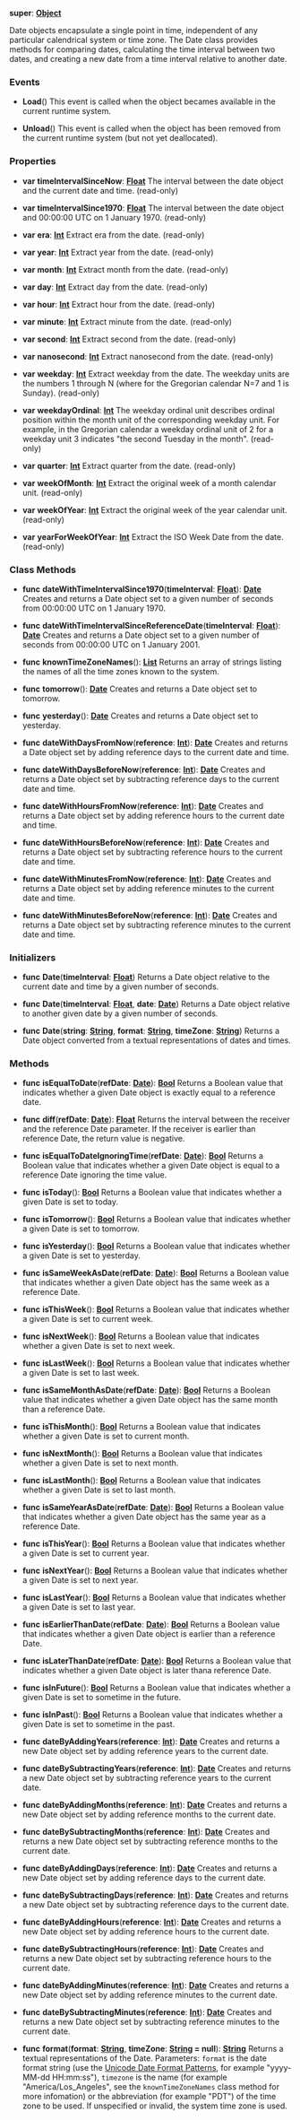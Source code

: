 **super**: **[Object](Object.md)**

Date objects encapsulate a single point in time, independent of any particular calendrical system or time zone. The Date class provides methods for comparing dates, calculating the time interval between two dates, and creating a new date from a time interval relative to another date.

### Events

* **Load**()
This event is called when the object becames available in the current runtime system.

* **Unload**()
This event is called when the object has been removed from the current runtime system (but not yet deallocated).



### Properties

* **var** **timeIntervalSinceNow**: **[Float](../gravity/types.md)**
The interval between the date object and the current date and time. \(read-only\)

* **var** **timeIntervalSince1970**: **[Float](../gravity/types.md)**
The interval between the date object and 00:00:00 UTC on 1 January 1970. \(read-only\)

* **var** **era**: **[Int](../gravity/types.md)**
Extract era from the date. \(read-only\)

* **var** **year**: **[Int](../gravity/types.md)**
Extract year from the date. \(read-only\)

* **var** **month**: **[Int](../gravity/types.md)**
Extract month from the date. \(read-only\)

* **var** **day**: **[Int](../gravity/types.md)**
Extract day from the date. \(read-only\)

* **var** **hour**: **[Int](../gravity/types.md)**
Extract hour from the date. \(read-only\)

* **var** **minute**: **[Int](../gravity/types.md)**
Extract minute from the date. \(read-only\)

* **var** **second**: **[Int](../gravity/types.md)**
Extract second from the date. \(read-only\)

* **var** **nanosecond**: **[Int](../gravity/types.md)**
Extract nanosecond from the date. \(read-only\)

* **var** **weekday**: **[Int](../gravity/types.md)**
Extract weekday from the date. The weekday units are the numbers 1 through N (where for the Gregorian calendar N=7 and 1 is Sunday). \(read-only\)

* **var** **weekdayOrdinal**: **[Int](../gravity/types.md)**
The weekday ordinal unit describes ordinal position within the month unit of the corresponding weekday unit. For example, in the Gregorian calendar a weekday ordinal unit of 2 for a weekday unit 3 indicates "the second Tuesday in the month". \(read-only\)

* **var** **quarter**: **[Int](../gravity/types.md)**
Extract quarter from the date. \(read-only\)

* **var** **weekOfMonth**: **[Int](../gravity/types.md)**
Extract the original week of a month calendar unit. \(read-only\)

* **var** **weekOfYear**: **[Int](../gravity/types.md)**
Extract the original week of the year calendar unit. \(read-only\)

* **var** **yearForWeekOfYear**: **[Int](../gravity/types.md)**
Extract the ISO Week Date from the date. \(read-only\)



### Class Methods

* **func** **dateWithTimeIntervalSince1970**(**timeInterval**: **[Float](../gravity/types.md)**): <strong>[Date](Date.md)</strong> 
Creates and returns a Date object set to a given number of seconds from 00:00:00 UTC on 1 January 1970.

* **func** **dateWithTimeIntervalSinceReferenceDate**(**timeInterval**: **[Float](../gravity/types.md)**): <strong>[Date](Date.md)</strong> 
Creates and returns a Date object set to a given number of seconds from 00:00:00 UTC on 1 January 2001.

* **func** **knownTimeZoneNames**(): <strong>[List](../gravity/list.md)</strong> 
Returns an array of strings listing the names of all the time zones known to the system.

* **func** **tomorrow**(): <strong>[Date](Date.md)</strong> 
Creates and returns a Date object set to tomorrow.

* **func** **yesterday**(): <strong>[Date](Date.md)</strong> 
Creates and returns a Date object set to yesterday.

* **func** **dateWithDaysFromNow**(**reference**: **[Int](../gravity/types.md)**): <strong>[Date](Date.md)</strong> 
Creates and returns a Date object set by adding reference days to the current date and time.

* **func** **dateWithDaysBeforeNow**(**reference**: **[Int](../gravity/types.md)**): <strong>[Date](Date.md)</strong> 
Creates and returns a Date object set by subtracting reference days to the current date and time.

* **func** **dateWithHoursFromNow**(**reference**: **[Int](../gravity/types.md)**): <strong>[Date](Date.md)</strong> 
Creates and returns a Date object set by adding reference hours to the current date and time.

* **func** **dateWithHoursBeforeNow**(**reference**: **[Int](../gravity/types.md)**): <strong>[Date](Date.md)</strong> 
Creates and returns a Date object set by subtracting reference hours to the current date and time.

* **func** **dateWithMinutesFromNow**(**reference**: **[Int](../gravity/types.md)**): <strong>[Date](Date.md)</strong> 
Creates and returns a Date object set by adding reference minutes to the current date and time.

* **func** **dateWithMinutesBeforeNow**(**reference**: **[Int](../gravity/types.md)**): <strong>[Date](Date.md)</strong> 
Creates and returns a Date object set by subtracting reference minutes to the current date and time.



### Initializers

* **func** **Date**(**timeInterval**: **[Float](../gravity/types.md)**)
Returns a Date object relative to the current date and time by a given number of seconds.

* **func** **Date**(**timeInterval**: **[Float](../gravity/types.md)**, **date**: **[Date](Date.md)**)
Returns a Date object relative to another given date by a given number of seconds.

* **func** **Date**(**string**: **[String](../gravity/types.md)**, **format**: **[String](../gravity/types.md)**, **timeZone**: **[String](../gravity/types.md)**)
Returns a Date object converted from a textual representations of dates and times.



### Methods

* **func** **isEqualToDate**(**refDate**: **[Date](Date.md)**): <strong>[Bool](../gravity/types.md)</strong> 
Returns a Boolean value that indicates whether a given Date object is exactly equal to a reference date.

* **func** **diff**(**refDate**: **[Date](Date.md)**): <strong>[Float](../gravity/types.md)</strong> 
Returns the interval between the receiver and the reference Date parameter. If the receiver is earlier than reference Date, the return value is negative.

* **func** **isEqualToDateIgnoringTime**(**refDate**: **[Date](Date.md)**): <strong>[Bool](../gravity/types.md)</strong> 
Returns a Boolean value that indicates whether a given Date object is equal to a reference Date ignoring the time value.

* **func** **isToday**(): <strong>[Bool](../gravity/types.md)</strong> 
Returns a Boolean value that indicates whether a given Date is set to today.

* **func** **isTomorrow**(): <strong>[Bool](../gravity/types.md)</strong> 
Returns a Boolean value that indicates whether a given Date is set to tomorrow.

* **func** **isYesterday**(): <strong>[Bool](../gravity/types.md)</strong> 
Returns a Boolean value that indicates whether a given Date is set to yesterday.

* **func** **isSameWeekAsDate**(**refDate**: **[Date](Date.md)**): <strong>[Bool](../gravity/types.md)</strong> 
Returns a Boolean value that indicates whether a given Date object has the same week as a reference Date.

* **func** **isThisWeek**(): <strong>[Bool](../gravity/types.md)</strong> 
Returns a Boolean value that indicates whether a given Date is set to current week.

* **func** **isNextWeek**(): <strong>[Bool](../gravity/types.md)</strong> 
Returns a Boolean value that indicates whether a given Date is set to next week.

* **func** **isLastWeek**(): <strong>[Bool](../gravity/types.md)</strong> 
Returns a Boolean value that indicates whether a given Date is set to last week.

* **func** **isSameMonthAsDate**(**refDate**: **[Date](Date.md)**): <strong>[Bool](../gravity/types.md)</strong> 
Returns a Boolean value that indicates whether a given Date object has the same month than a reference Date.

* **func** **isThisMonth**(): <strong>[Bool](../gravity/types.md)</strong> 
Returns a Boolean value that indicates whether a given Date is set to current month.

* **func** **isNextMonth**(): <strong>[Bool](../gravity/types.md)</strong> 
Returns a Boolean value that indicates whether a given Date is set to next month.

* **func** **isLastMonth**(): <strong>[Bool](../gravity/types.md)</strong> 
Returns a Boolean value that indicates whether a given Date is set to last month.

* **func** **isSameYearAsDate**(**refDate**: **[Date](Date.md)**): <strong>[Bool](../gravity/types.md)</strong> 
Returns a Boolean value that indicates whether a given Date object has the same year as a reference Date.

* **func** **isThisYear**(): <strong>[Bool](../gravity/types.md)</strong> 
Returns a Boolean value that indicates whether a given Date is set to current year.

* **func** **isNextYear**(): <strong>[Bool](../gravity/types.md)</strong> 
Returns a Boolean value that indicates whether a given Date is set to next year.

* **func** **isLastYear**(): <strong>[Bool](../gravity/types.md)</strong> 
Returns a Boolean value that indicates whether a given Date is set to last year.

* **func** **isEarlierThanDate**(**refDate**: **[Date](Date.md)**): <strong>[Bool](../gravity/types.md)</strong> 
Returns a Boolean value that indicates whether a given Date object is earlier than a reference Date.

* **func** **isLaterThanDate**(**refDate**: **[Date](Date.md)**): <strong>[Bool](../gravity/types.md)</strong> 
Returns a Boolean value that indicates whether a given Date object is later thana reference Date.

* **func** **isInFuture**(): <strong>[Bool](../gravity/types.md)</strong> 
Returns a Boolean value that indicates whether a given Date is set to sometime in the future.

* **func** **isInPast**(): <strong>[Bool](../gravity/types.md)</strong> 
Returns a Boolean value that indicates whether a given Date is set to sometime in the past.

* **func** **dateByAddingYears**(**reference**: **[Int](../gravity/types.md)**): <strong>[Date](Date.md)</strong> 
Creates and returns a new Date object set by adding reference years to the current date.

* **func** **dateBySubtractingYears**(**reference**: **[Int](../gravity/types.md)**): <strong>[Date](Date.md)</strong> 
Creates and returns a new Date object set by subtracting reference years to the current date.

* **func** **dateByAddingMonths**(**reference**: **[Int](../gravity/types.md)**): <strong>[Date](Date.md)</strong> 
Creates and returns a new Date object set by adding reference months to the current date.

* **func** **dateBySubtractingMonths**(**reference**: **[Int](../gravity/types.md)**): <strong>[Date](Date.md)</strong> 
Creates and returns a new Date object set by subtracting reference months to the current date.

* **func** **dateByAddingDays**(**reference**: **[Int](../gravity/types.md)**): <strong>[Date](Date.md)</strong> 
Creates and returns a new Date object set by adding reference days to the current date.

* **func** **dateBySubtractingDays**(**reference**: **[Int](../gravity/types.md)**): <strong>[Date](Date.md)</strong> 
Creates and returns a new Date object set by subtracting reference days to the current date.

* **func** **dateByAddingHours**(**reference**: **[Int](../gravity/types.md)**): <strong>[Date](Date.md)</strong> 
Creates and returns a new Date object set by adding reference hours to the current date.

* **func** **dateBySubtractingHours**(**reference**: **[Int](../gravity/types.md)**): <strong>[Date](Date.md)</strong> 
Creates and returns a new Date object set by subtracting reference hours to the current date.

* **func** **dateByAddingMinutes**(**reference**: **[Int](../gravity/types.md)**): <strong>[Date](Date.md)</strong> 
Creates and returns a new Date object set by adding reference minutes to the current date.

* **func** **dateBySubtractingMinutes**(**reference**: **[Int](../gravity/types.md)**): <strong>[Date](Date.md)</strong> 
Creates and returns a new Date object set by subtracting reference minutes to the current date.

* **func** **format**(**format**: **[String](../gravity/types.md)**, **timeZone**: **[String](../gravity/types.md) = null**): <strong>[String](../gravity/types.md)</strong> 
Returns a textual representations of the Date. Parameters: <code>format</code> is the date format string (use the <a href="http://www.unicode.org/reports/tr35/tr35-19.html#Date_Format_Patterns">Unicode Date Format Patterns</a>, for example "yyyy-MM-dd HH:mm:ss"), <code>timezone</code> is the name (for example "America/Los_Angeles", see the <code>knownTimeZoneNames</code> class method for more infomation) or the abbreviation (for example "PDT") of the time zone to be used. If unspecified or invalid, the system time zone is used.





